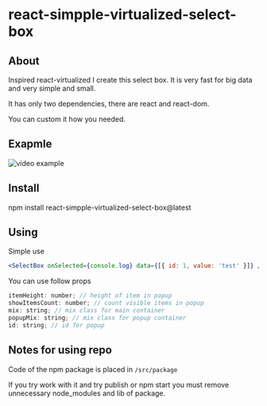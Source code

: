 # react-simpple-virtualized-select-box

## About

Inspired react-virtualized I create this select box. It is very fast for big data and very simple and small.

It has only two dependencies, there are react and react-dom.

You can custom it how you needed.

## Exapmle

![video example](https://github.com/or4/react-simpple-virtualized-select-box/video.gif)

## Install

npm install react-simpple-virtualized-select-box@latest

## Using

Simple use

```jsx
<SelectBox onSelected={console.log} data={[{ id: 1, value: 'test' }]} />
```

You can use follow props

```js
itemHeight: number; // height of item in popup
showItemsCount: number; // count visible items in popup
mix: string; // mix class for main container
popupMix: string; // mix class for popup container
id: string; // id for popup
```

## Notes for using repo

Code of the npm package is placed in `/src/package`

If you try work with it and try publish or npm start you must remove unnecessary node_modules and lib of package.
